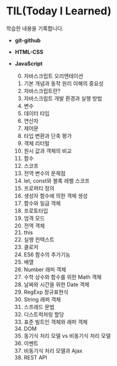 # **TIL(Today I Learned)**
학습한 내용을 기록합니다.



- **git-github**



- **HTML-CSS**



- **JavaScript**

  0. 자바스크립트 오리엔테이션
  1. 기본 개념과 동작 원리 이해의 중요성
  2. 자바스크립트란?
  3. 자바스크립트 개발 환경과 실행 방법
  4. 변수
  5. 데이터 타입
  6. 연산자
  7. 제어문
  8. 타입 변환과 단축 평가
  9. 객체 리터럴
  10. 원시 값과 객체의 비교
  11. 함수
  12. 스코프
  13. 전역 변수의 문제점
  14. let, const와 블록 레벨 스코프
  15. 프로퍼티 정의
  16. 생성자 함수에 의한 객체 생성
  17. 함수와 일급 객체
  18. 프로토타입
  19. 엄격 모드
  20. 전역 객체
  21. this
  22. 실행 컨텍스트
  23. 클로저
  24. ES6 함수의 추가기능
  25. 배열
  26. Number 래퍼 객체
  27. 수학 상수와 함수를 위한 Math 객체
  28. 날짜와 시간을 위한 Date 객체
  29. RegExp 정규표현식
  30. String 래퍼 객체
  31. 스프레드 문법
  32. 디스트럭처링 할당
  33. 표준 빌트인 객체와 래퍼 객체
  34. DOM
  35. 동기식 처리 모델 vs 비동기식 처리 모델
  36. 이벤트
  37. 비동기식 처리 모델과 Ajax
  38. REST API